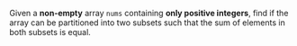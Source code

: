 Given a **non-empty** array `nums` containing **only positive integers**, find if the array can be partitioned into two subsets such that the sum of elements in both subsets is equal.